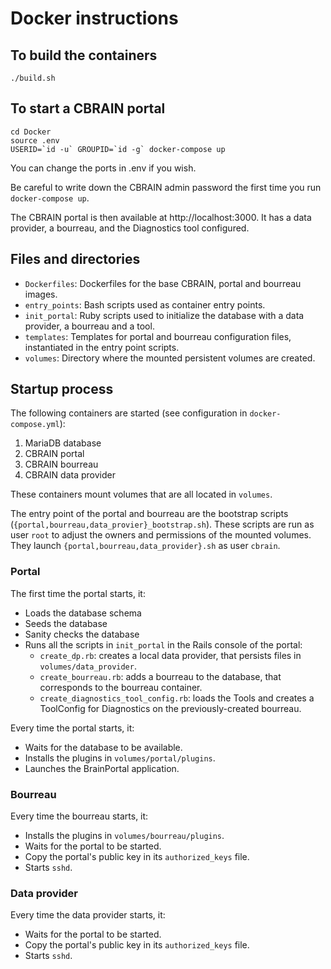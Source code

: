 # Docker instructions

## To build the containers
```
./build.sh
```

## To start a CBRAIN portal
```
cd Docker
source .env
USERID=`id -u` GROUPID=`id -g` docker-compose up
```

You can change the ports in .env if you wish.

Be careful to write down the CBRAIN admin password the first time you run `docker-compose up`.

The CBRAIN portal is then available at http://localhost:3000. It has a data provider, a bourreau, and the Diagnostics tool configured.

## Files and directories
  * `Dockerfiles`: Dockerfiles for the base CBRAIN, portal and bourreau images.
  * `entry_points`: Bash scripts used as container entry points.
  * `init_portal`: Ruby scripts used to initialize the database with a data provider, a bourreau and a tool.
  * `templates`: Templates for portal and bourreau configuration files, instantiated in the entry point scripts.
  * `volumes`: Directory where the mounted persistent volumes are created.

## Startup process

The following containers are started (see configuration in `docker-compose.yml`):
1. MariaDB database
2. CBRAIN portal
3. CBRAIN bourreau
4. CBRAIN data provider

These containers mount volumes that are all located in `volumes`.

The entry point of the portal and bourreau are the bootstrap scripts
(`{portal,bourreau,data_provier}_bootstrap.sh`). These scripts are run as user
`root` to adjust the owners and permissions of the mounted
volumes. They launch `{portal,bourreau,data_provider}.sh` as user `cbrain`.

### Portal

The first time the portal starts, it:
* Loads the database schema
* Seeds the database
* Sanity checks the database
* Runs all the scripts in `init_portal` in the Rails console of the portal:
  * `create_dp.rb`: creates a local data provider, that persists files in `volumes/data_provider`.
  * `create_bourreau.rb`: adds a bourreau to the database, that corresponds to the bourreau container.
  * `create_diagnostics_tool_config.rb`: loads the Tools and creates a ToolConfig for Diagnostics on the previously-created bourreau.

Every time the portal starts, it:
* Waits for the database to be available.
* Installs the plugins in `volumes/portal/plugins`.
* Launches the BrainPortal application.

### Bourreau

Every time the bourreau starts, it:
* Installs the plugins in `volumes/bourreau/plugins`.
* Waits for the portal to be started.
* Copy the portal's public key in its `authorized_keys` file.
* Starts `sshd`.

### Data provider

Every time the data provider starts, it:
* Waits for the portal to be started.
* Copy the portal's public key in its `authorized_keys` file.
* Starts `sshd`.
